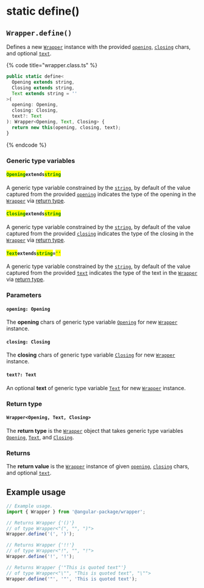 # static define()

## `Wrapper.define()`

Defines a new [`Wrapper`](broken-reference) instance with the provided [`opening`](static-define.md#opening-opening), [`closing`](static-define.md#closing-closing) chars, and optional [`text`](static-define.md#text-text).

{% code title="wrapper.class.ts" %}
```typescript
public static define<
  Opening extends string,
  Closing extends string,
  Text extends string = ''
>(
  opening: Opening,
  closing: Closing,
  text?: Text
): Wrapper<Opening, Text, Closing> {
  return new this(opening, closing, text);
}
```
{% endcode %}

### Generic type variables

#### <mark style="color:green;">**`Opening`**</mark>**`extends`**<mark style="color:green;">**`string`**</mark>

A generic type variable constrained by the [`string`](https://www.typescriptlang.org/docs/handbook/basic-types.html#string), by default of the value captured from the provided [`opening`](static-define.md#opening-opening) indicates the type of the opening in the [`Wrapper`](broken-reference) via [return type](static-define.md#return-type).

#### <mark style="color:green;">**`Closing`**</mark>**`extends`**<mark style="color:green;">**`string`**</mark>

A generic type variable constrained by the [`string`](https://www.typescriptlang.org/docs/handbook/basic-types.html#string), by default of the value captured from the provided [`closing`](static-define.md#closing-closing) indicates the type of the closing in the [`Wrapper`](broken-reference) via [return type](static-define.md#return-type).

#### <mark style="color:green;">**`Text`**</mark>**`extends`**<mark style="color:green;">**`string`**</mark>**`=`**<mark style="color:green;">**`''`**</mark>

A generic type variable constrained by the [`string`](https://www.typescriptlang.org/docs/handbook/basic-types.html#string), by default of the value captured from the provided [`text`](static-define.md#text-text) indicates the type of the text in the [`Wrapper`](broken-reference) via [return type](static-define.md#return-type).

### Parameters

#### `opening: Opening`

The **opening** chars of generic type variable [`Opening`](static-define.md#openingextendsstring) for new [`Wrapper`](broken-reference) instance.

#### `closing: Closing`

The **closing** chars of generic type variable [`Closing`](static-define.md#closingextendsstring) for new [`Wrapper`](broken-reference) instance.

#### `text?: Text`

An optional **text** of generic type variable [`Text`](static-define.md#textextendsstring) for new [`Wrapper`](broken-reference) instance.

### Return type

#### `Wrapper<Opening, Text, Closing>`

The **return type** is the [`Wrapper`](broken-reference) object that takes generic type variables [`Opening`](static-define.md#openingextendsstring), [`Text`](static-define.md#textextendsstring), and [`Closing`](static-define.md#closingextendsstring).

### Returns

The **return value** is the [`Wrapper`](broken-reference) instance of given [`opening`](static-define.md#opening-opening), [`closing`](static-define.md#closing-closing) chars, and optional [`text`](static-define.md#text-text).

## Example usage

```typescript
// Example usage.
import { Wrapper } from '@angular-package/wrapper';

// Returns Wrapper {'()'}
// of type Wrapper<"(", "", ")">
Wrapper.define('(', ')');

// Returns Wrapper {'!!'}
// of type Wrapper<"!", "", "!">
Wrapper.define('!', '!');

// Returns Wrapper {'"This is quoted text"'}
// of type Wrapper<"\"", "This is quoted text", "\"">
Wrapper.define('"', '"', 'This is quoted text');
```
